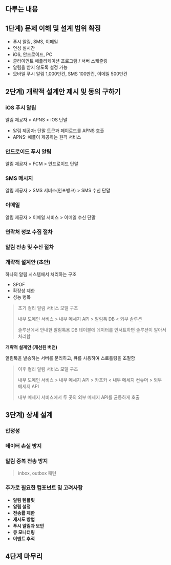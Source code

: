 ## 다루는 내용

## **1단계) 문제 이해 및 설계 범위 확정**

- 푸시 알림, SMS, 이메일
- 연성 실시간
- iOS, 안드로이드, PC
- 클라이언트 애플리케이션 프로그램 / 서버 스케줄링
- 알림을 받지 않도록 설정 가능
- 모바일 푸시 알림 1,000만건, SMS 100만건, 이메일 500만건

## **2단계) 개략적 설계안 제시 및 동의 구하기**

### **iOS 푸시 알림**

알림 제공자 > APNS > iOS 단말

- 알림 제공자: 단말 토큰과 페이로드를 APNS 호출
- APNS: 애플이 제공하는 원격 서비스

### **안드로이드 푸시 알림**

알림 제공자 > FCM > 안드로이드 단말

### **SMS 메시지**

알림 제공자 > SMS 서비스(인포뱅크) > SMS 수신 단말

### **이메일**

알림 제공자 > 이메일 서비스 > 이메일 수신 단말

### **연락처 정보 수집 절차**

### **알림 전송 및 수신 절차**

### **개략적 설계안 (초안)**

하나의 알림 시스템에서 처리하는 구조

- SPOF
- 확장성 제한
- 성능 병목

> 초기 컬리 알림 서비스 모델 구조
>
>
> 내부 도메인 서비스 > 내부 메세지 API > 알림톡 DB < 외부 솔루션
>
> 솔루션에서 안내한 알림톡용 DB 테이블에 데이터를 인서트하면 솔루션이 알아서 처리함
>

**개략적 설계안 (개선된 버전)**

알림톡을 발송하는 서버를 분리하고, 큐를 사용하여 스로틀링을 조절함

> 이후 컬리 알림 서비스 모델 구조
>
>
> 내부 도메인 서비스 > 내부 메세지 API > 카프카 < 내부 메세지 컨슈머 > 외부 메세지 API
>
> 내부 메세지 서비스에서 두 곳의 외부 메세지 API를 균등하게 호출
>

## **3단계) 상세 설계**

### **안정성**

### **데이터 손실 방지**

### **알림 중복 전송 방지**

> inbox, outbox 패턴
>

### **추가로 필요한 컴포넌트 및 고려사항**

- **알림 템플릿**
- **알림 설정**
- **전송률 제한**
- **재시도 방법**
- **푸시 알림과 보안**
- **큐 모니터링**
- **이벤트 추적**

## 4단계 마무리

